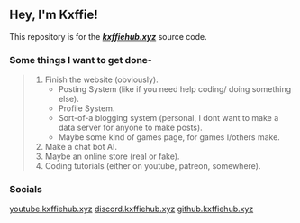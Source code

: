 ## Hey, I'm Kxffie!

This repository is for the ***[kxffiehub.xyz](https://www.kxffiehub.xyz)*** source code.

### Some things I want to get done-
> 1. Finish the website (obviously).
>    - Posting System (like if you need help coding/ doing something else).
>    - Profile System.
>    - Sort-of-a blogging system (personal, I dont want to make a data server for anyone to make posts).
>    - Maybe some kind of games page, for games I/others make.
> 2. Make a chat bot AI.
> 3. Maybe an online store (real or fake).
> 4. Coding tutorials (either on youtube, patreon, somewhere).

### Socials
<a href="https://youtube.kxffiehub.xyz">youtube.kxffiehub.xyz</a>
<a href="https://discord.kxffiehub.zyz">discord.kxffiehub.xyz</a>
<a href="https://github.kxffiehub.xyz">github.kxffiehub.xyz</a>

<!-- ### Donations
Cashapp <a href="https://cash.app/$kxffie">$Kxffie</a> -->